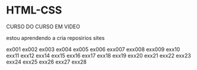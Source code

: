 # HTML-CSS
 CURSO DO CURSO EM VIDEO


estou aprendendo a cria reposirios sites

ex001
ex002
ex003
ex004
ex005
ex006
exx007
exx008
exx009
exx10
exx11
exx12
exx14
exx15
exx16
exx17
exx18
exx19
exx20
exx21
exx22
exx23
exx24
exx25
exx26
exx27
exx28
